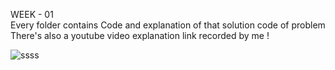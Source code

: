 WEEK - 01 <br>
Every folder contains Code and explanation of that solution code of problem <br>
There's also a youtube video explanation link recorded by me ! <br>



![ssss](https://user-images.githubusercontent.com/45636041/160425982-39119c00-9a7b-4a65-af89-2428edd0c757.PNG)

